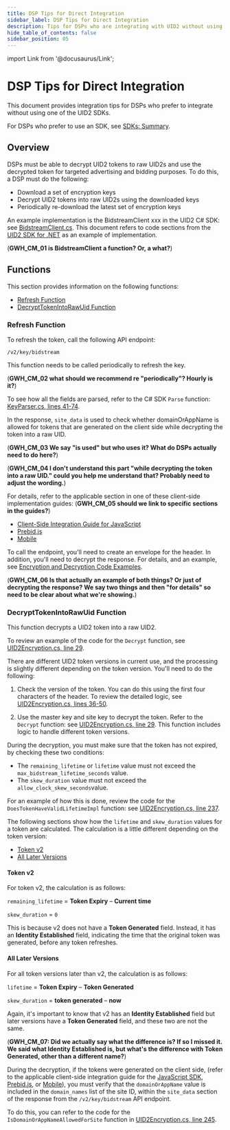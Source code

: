 ```yaml
---
title: DSP Tips for Direct Integration
sidebar_label: DSP Tips for Direct Integration
description: Tips for DSPs who are integrating with UID2 without using SDKs.
hide_table_of_contents: false
sidebar_position: 05
---
```


import Link from '@docusaurus/Link';

# DSP Tips for Direct Integration

This document provides integration tips for DSPs who prefer to integrate without using one of the UID2 SDKs.

For DSPs who prefer to use an SDK, see [SDKs: Summary](../sdks/summary-sdks.md).

## Overview 
DSPs must be able to decrypt UID2 tokens to raw UID2s and use the decrypted token for targeted advertising and bidding purposes. To do this, a DSP must do the following:

- Download a set of encryption keys
- Decrypt UID2 tokens into raw UID2s using the downloaded keys
- Periodically re-download the latest set of encryption keys

An example implementation is the BidstreamClient xxx in the UID2 C# SDK: see [BidstreamClient.cs](https://github.com/IABTechLab/uid2-client-net/blob/6ac53b106301e431a4aada3cbfbb93f8164ff7be/src/UID2.Client/BidstreamClient.cs). This document refers to code sections from the [UID2 SDK for .NET](https://github.com/IABTechLab/uid2-client-net) as an example of implementation.

(**GWH_CM_01 is BidstreamClient a function? Or, a what?**)

## Functions

This section provides information on the following functions:

- [Refresh Function](#refresh-function)
- [DecryptTokenIntoRawUid Function](#decrypttokenintorawuid-function)

### Refresh Function

To refresh the token, call the following API endpoint:

```
/v2/key/bidstream
```

This function needs to be called periodically to refresh the key.

(**GWH_CM_02 what should we recommend re "periodically"? Hourly is it?**)

To see how all the fields are parsed, refer to the C# SDK `Parse` function: [KeyParser.cs, lines 41-74](https://github.com/IABTechLab/uid2-client-net/blob/6ac53b106301e431a4aada3cbfbb93f8164ff7be/src/UID2.Client/KeyParser.cs#L41-L74).

In the response, `site_data` is used to check whether domainOrAppName is allowed for tokens that are generated on the client side while decrypting the token into a raw UID.

(**GWH_CM_03 We say "is used" but who uses it? What do DSPs actually need to do here?**)

(**GWH_CM_04 I don't understand this part "while decrypting the token into a raw UID." could you help me understand that? Probably need to adjust the wording.**)

For details, refer to the applicable section in one of these client-side implementation guides: (**GWH_CM_05 should we link to specific sections in the guides?**)

- [Client-Side Integration Guide for JavaScript](publisher-client-side.md)
- [Prebid.js](integration-prebid-client-side.md)
- [Mobile](integration-mobile-client-side.md)

To call the endpoint, you'll need to create an envelope for the header. In addition, you'll need to decrypt the response. For details, and an example, see [Encryption and Decryption Code Examples](../getting-started/gs-encryption-decryption.md#encryption-and-decryption-code-examples).

(**GWH_CM_06 Is that actually an example of both things? Or just of decrypting the response? We say two things and then "for details" so need to be clear about what we're showing.**)

### DecryptTokenIntoRawUid Function

This function decrypts a UID2 token into a raw UID2.

To review an example of the code for the `Decrypt` function, see [UID2Encryption.cs, line 29](https://github.com/IABTechLab/uid2-client-net/blob/6ac53b106301e431a4aada3cbfbb93f8164ff7be/src/UID2.Client/UID2Encryption.cs#L29).

There are different UID2 token versions in current use, and the processing is slightly different depending on the token version. You'll need to do the following:

1. Check the version of the token. You can do this using the first four characters of the header. To review the detailed logic, see [UID2Encryption.cs, lines 36-50](https://github.com/IABTechLab/uid2-client-net/blob/6ac53b106301e431a4aada3cbfbb93f8164ff7be/src/UID2.Client/UID2Encryption.cs#L36-L50).

1. Use the master key and site key to decrypt the token. Refer to the `Decrypt` function: see [UID2Encryption.cs, line 29](https://github.com/IABTechLab/uid2-client-net/blob/6ac53b106301e431a4aada3cbfbb93f8164ff7be/src/UID2.Client/UID2Encryption.cs#L29). This function includes logic to handle different token versions.

During the decryption, you must make sure that the token has not expired, by checking these two conditions:

- The `remaining_lifetime` or `lifetime` value must not exceed the `max_bidstream_lifetime_seconds` value.
- The `skew_duration` value must not exceed the `allow_clock_skew_seconds`value.

 For an example of how this is done, review the code for the `DoesTokenHaveValidLifetimeImpl` function: see [UID2Encryption.cs, line 237](https://github.com/IABTechLab/uid2-client-net/blob/6ac53b106301e431a4aada3cbfbb93f8164ff7be/src/UID2.Client/UID2Encryption.cs#L237).
 
The following sections show how the `lifetime` and `skew_duration` values for a token are calculated. The calculation is a little different depending on the token version:

- [Token v2](#token-v2)
- [All Later Versions](#all-later-versions)

#### Token v2

For token v2, the calculation is as follows:

`remaining_lifetime` = **Token Expiry** &#8211; **Current time**

`skew_duration` = `0`

This is because v2 does not have a **Token Generated** field. Instead, it has an **Identity Established** field, indicating the time that the original token was generated, before any token refreshes.

#### All Later Versions

For all token versions later than v2, the calculation is as follows:

`lifetime` =  **Token Expiry** &#8211; **Token Generated**

`skew_duration` = **token generated** &#8211; **now**

Again, it's important to know that v2 has an **Identity Established** field but later versions have a **Token Generated** field, and these two are not the same.

(**GWH_CM_07: Did we actually say what the difference is? If so I missed it. We said what Identity Established is, but what's the difference with Token Generated, other than a different name?**)

During the decryption, if the tokens were generated on the client side, (refer to the applicable client-side integration guide for the [JavaScript SDK](publisher-client-side.md), [Prebid.js](integration-prebid-client-side.md),  or [Mobile](integration-mobile-client-side.md)), you must verify that the `domainOrAppName` value is included in the `domain_names` list of the site ID, within the `site_data` section of the response from the `/v2/key/bidstream` API endpoint.

To do this, you can refer to the code for the `IsDomainOrAppNameAllowedForSite` function in [UID2Encryption.cs, line 245](https://github.com/IABTechLab/uid2-client-net/blob/6ac53b106301e431a4aada3cbfbb93f8164ff7be/src/UID2.Client/UID2Encryption.cs#L245).
